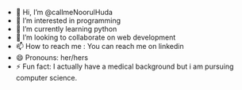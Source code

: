 - 👋 Hi, I’m @callmeNoorulHuda
- 👀 I’m interested in programming
- 🌱 I’m currently learning python
- 💞️ I’m looking to collaborate on web development
- 📫 How to reach me : You can reach me on linkedin
- 😄 Pronouns: her/hers
- ⚡ Fun fact: I actually have a medical background but i am pursuing computer science.

<!---
callmeNoorulHuda/callmeNoorulHuda is a ✨ special ✨ repository because its `README.md` (this file) appears on your GitHub profile.
You can click the Preview link to take a look at your changes.
--->
